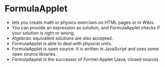 # FormulaApplet
* lets you create math or physics exercises on HTML pages or in Wikis. 
* You can provide an expression as solution, and FormulaApplet checks if your solution is right or wrong.
* Algebraic equivalent solutions are also accepted.
* FormulaApplet is able to deal with physical units.
* FormulaApplet is open source. It is written in JavaScript and uses some open source libraries.
* FormulaApplet is the successor of Formel-Applet (Java, closed source).
